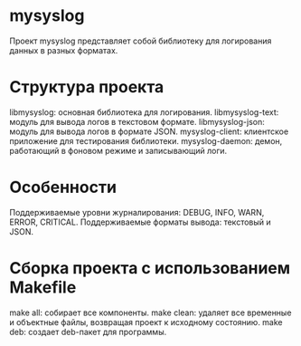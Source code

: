 # mysyslog
Проект mysyslog представляет собой библиотеку для логирования данных в разных форматах.

# Структура проекта
libmysyslog: основная библиотека для логирования.
libmysyslog-text: модуль для вывода логов в текстовом формате.
libmysyslog-json: модуль для вывода логов в формате JSON.
mysyslog-client: клиентское приложение для тестирования библиотеки.
mysyslog-daemon: демон, работающий в фоновом режиме и записывающий логи.

# Особенности
Поддерживаемые уровни журналирования: DEBUG, INFO, WARN, ERROR, CRITICAL.
Поддерживаемые форматы вывода: текстовый и JSON.

# Сборка проекта с использованием Makefile
make all: собирает все компоненты.
make clean: удаляет все временные и объектные файлы, возвращая проект к исходному состоянию.
make deb: создает deb-пакет для программы.
